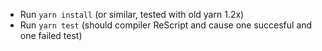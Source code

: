 - Run `yarn install` (or similar, tested with old yarn 1.2x)
- Run `yarn test` (should compiler ReScript and cause one succesful and one failed test)